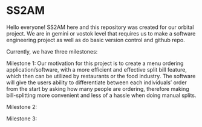 # SS2AM
Hello everyone! SS2AM here and this repository was created for our orbital project. We are in gemini or vostok level that requires us to make a software engineering project as well as do basic version control and github repo. 

Currently, we have three milestones:

Milestone 1: Our motivation for this project is to create a menu ordering application/software, with a more efficient and effective split bill feature, which then can be utilized by restaurants or the food industry. The software will give the users ability to differentiate between each individuals’ order from the start by asking how many people are ordering, therefore making bill-splitting more convenient and less of a hassle when doing manual splits.

Milestone 2:

Milestone 3:
